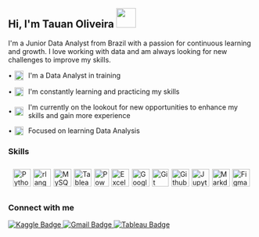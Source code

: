 <div id="bio">
    <h2>Hi, I'm Tauan Oliveira <img width="40" height="40" alt="homem Generic Flat Ícone" loading="lazy" width="256" height="256" decoding="async" data-nimg="1" class="" src="https://cdn-icons-png.flaticon.com/128/6106/6106869.png?ga=GA1.1.951359141.1694959859&track=ais" style="color: transparent; margin-right: 10px;"></h2>

I'm a Junior Data Analyst from Brazil with a passion for continuous learning and growth. 
I love working with data and am always looking for new challenges to improve my skills. 
  
<p style="display: flex; align-items: center;"> 
    <span style="margin-right: 5px;">•</span>
        <img width="18" height="20" alt="homem Generic Flat Ícone" loading="lazy" width="256" height="256" decoding="async" data-nimg="1" class="" src="https://cdn-icons-png.flaticon.com/512/3264/3264773.png?ga=GA1.1.951359141.1694959859" style="color: transparent; margin-right: 10px;">
    <span>I'm a Data Analyst in training</span>
</p>

<p style="display: flex; align-items: center;"> 
    <span style="margin-right: 5px;">•</span>
        <img width="18" height="18" alt="livros Special Flat Ícone" loading="lazy" width="256" height="256" decoding="async" data-nimg="1" class="" src="https://cdn-icons-png.flaticon.com/512/4645/4645290.png?ga=GA1.1.951359141.1694959859" style="color: transparent; margin-right: 10px;">
    <span>I'm constantly learning and practicing my skills</span>
</p>

<p style="display: flex; align-items: center;">
    <span style="margin-right: 5px;">•</span>
        <img width="18" height="18" alt="monitoramento Ultimatearm Flat Ícone" loading="lazy" width="256" height="256" decoding="async" data-nimg="1" class="" src="https://cdn-icons-png.flaticon.com/512/3703/3703300.png?ga=GA1.1.951359141.1694959859" style="color: transparent; margin-right: 10px;">
    <span>I'm currently on the lookout for new opportunities to enhance my skills and gain more experience</span>
</p>
 
<p style="display: flex; align-items: center;">
  <span style="margin-right: 5px;">•</span>
    <img width="18" height="18" alt="alvo Generic Gradient Ícone" loading="lazy" width="256" height="256" decoding="async" data-nimg="1" class="" src="https://cdn-icons-png.flaticon.com/512/8775/8775726.png?ga=GA1.1.951359141.1694959859" style="color: transparent; margin-right: 10px;">
    <span>Focused on learning Data Analysis</span>
</p>
</div>


<div id="languages and tools">
  <h3>Skills</h3>
  
  <div style="display: flex; justify-content: space-between; border: px solid #36BCF7FF; padding: 10px; border-radius: 15px;">
    <a href="https://www.python.org/" target="_blank" rel="noreferrer">
    <img src="https://cdn.worldvectorlogo.com/logos/python-5.svg" width="36" height="36" alt="Python"/></a>
    <a href="https://www.r-project.org/" target="_blank" rel="noreferrer">
    <img src="https://cdn.worldvectorlogo.com/logos/r-lang.svg" width="36" height="36" alt="rlang"/></a>
    <a href="https://www.mysql.com/" target="_blank" rel="noreferrer">  
    <img src="https://cdn.worldvectorlogo.com/logos/mysql-logo.svg" width="36" height="36" alt="MySQL"/></a>
    <a href="https://public.tableau.com/" target="_blank" rel="noreferrer">
    <img src="https://cdn.worldvectorlogo.com/logos/tableau-software.svg" width="36" height="36" alt="Tableau"/></a>
    <a href="https://powerbi.microsoft.com/" target="_blank" rel="noreferrer">
    <img src="https://seeklogo.com/images/P/power-bi-icon-logo-E1B451ED39-seeklogo.com.png" width="30" height="36" alt="PowerBI"/></a>
    <a href="https://www.microsoft.com/pt-br/microsoft-365/excel" target="_blank" rel="noreferrer">
    <img src="https://cdn.worldvectorlogo.com/logos/excel-4.svg" width="36" height="36" alt="Excel"/></a>
    <a href="https://www.google.com/intl/us-en/sheets/about/" target="_blank" rel="noreferrer">
    <img src="https://cdn.worldvectorlogo.com/logos/google-sheets-full-logo-1.svg" height="36" alt="GoogleSheets"/></a>
    <a href="https://git-scm.com/" target="_blank" rel="noreferrer">
    <img width="34" src="https://cdn.worldvectorlogo.com/logos/git-icon.svg" width="36" height="36" alt="Git"/></a>
    <a href="https://github.com/" target="_blank" rel="noreferrer">
    <img src="https://cdn.jsdelivr.net/gh/devicons/devicon/icons/github/github-original.svg"  width="36" height="36" alt="Github"/></a>
    <a href="https://jupyter.org/" target="_blank" rel="noreferrer">     
    <img src="https://cdn.jsdelivr.net/gh/devicons/devicon/icons/jupyter/jupyter-original-wordmark.svg" width="36" height="36" alt="Jupyter"/></a>
    <a href="https://www.markdownguide.org/" target="_blank" rel="noreferrer">     
    <img src="https://cdn.jsdelivr.net/gh/devicons/devicon/icons/markdown/markdown-original.svg" width="36" height="36" alt="Markdown"/></a>
    <a href="https://www.figma.com/ui-design-tool/" target="_blank" rel="noreferrer">     
    <img src="https://cdn.jsdelivr.net/gh/devicons/devicon/icons/figma/figma-original.svg" width="36" height="36" alt="Figma"/></a>
  </div>
</div>


<div id="connect">
  <h3>Connect with me</h3>
    <a href="https://www.kaggle.com/tauanoliveira">
      <img src="https://img.shields.io/badge/Kaggle-20BEFF?style=for-the-badge&logo=Kaggle&logoColor=white" alt="Kaggle Badge"/>
    </a>
    <a href="mailto:tndsoliveira@gmail.com">
      <img src="https://img.shields.io/badge/-Gmail-%23333?style=for-the-badge&amp;logo=gmail&amp;logoColor=white" alt="Gmail Badge"/>
    </a>
    <a href="https://public.tableau.com/app/profile/tauan.oliveira">
      <img src="https://img.shields.io/badge/tableau-navy?style=for-the-badge&logo=tableau&logoColor=white" alt="Tableau Badge"/>
    </a>
</div>

